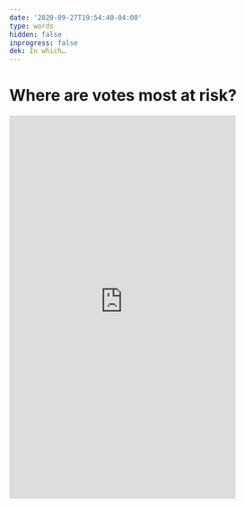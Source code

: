 ```yaml
---
date: '2020-09-27T19:54:40-04:00'
type: words
hidden: false
inprogress: false
dek: In which…
---
```


# Where are votes most at risk?

<iframe width="80%" height="682" frameborder="0"
  src="https://observablehq.com/embed/@codingwithfire/where-are-votes-at-risk?cell=viewof+lpp&eval=auto"></iframe>
